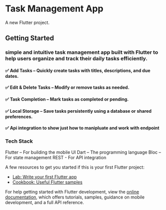 # Task Management App

A new Flutter project.

## Getting Started

### simple and intuitive task management app built with Flutter to help users organize and track their daily tasks efficiently.

#### ✅ Add Tasks – Quickly create tasks with titles, descriptions, and due dates.
#### ✅ Edit & Delete Tasks – Modify or remove tasks as needed.
#### ✅ Task Completion – Mark tasks as completed or pending.
#### ✅ Local Storage – Save tasks persistently using a database or shared preferences.
#### ✅ Api integration to show just how to manipluate and work with endpoint
### Tech Stack
Flutter – For building the mobile UI
Dart – The programming language
Bloc – For state management
REST - For API integration

A few resources to get you started if this is your first Flutter project:

- [Lab: Write your first Flutter app](https://docs.flutter.dev/get-started/codelab)
- [Cookbook: Useful Flutter samples](https://docs.flutter.dev/cookbook)

For help getting started with Flutter development, view the
[online documentation](https://docs.flutter.dev/), which offers tutorials,
samples, guidance on mobile development, and a full API reference.
